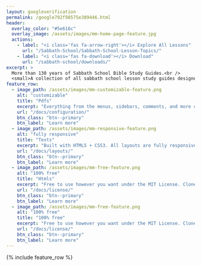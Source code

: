 ```yaml
---
layout: googleverification
permalink: /google792f98575e389446.html
header:
  overlay_color: "#5e616c"
  overlay_image: /assets/images/mm-home-page-feature.jpg
  actions:
    - label: "<i class='fas fa-arrow-right'></i> Explore All Lessons"
      url: "/Sabbath-School/Sabbath-School-Lesson-Topics/"
    - label: "<i class='fas fa-download'></i> Download"
      url: "/sabbath-school/downloads/"
excerpt: >
  More than 130 years of Sabbath School Bible Study Guides.<br />
  <small>A collection of all sabbath school lesson study guides designed to help you to independently apply yourself to the study of your Bible until you can answer scripture questions in the exact words of the Bible. <a href="/sabbath-school/project/">→ Read More</a> </small> <br />
feature_row:
  - image_path: /assets/images/mm-customizable-feature.png
    alt: "customizable"
    title: "Pdfs"
    excerpt: "Everything from the menus, sidebars, comments, and more can be configured or set with YAML Front Matter."
    url: "/docs/configuration/"
    btn_class: "btn--primary"
    btn_label: "Learn more"
  - image_path: /assets/images/mm-responsive-feature.png
    alt: "fully responsive"
    title: "Texts"
    excerpt: "Built with HTML5 + CSS3. All layouts are fully responsive with helpers to augment your content."
    url: "/docs/layouts/"
    btn_class: "btn--primary"
    btn_label: "Learn more"
  - image_path: /assets/images/mm-free-feature.png
    alt: "100% free"
    title: "Htmls"
    excerpt: "Free to use however you want under the MIT License. Clone it, fork it, customize it... whatever!"
    url: "/docs/license/"
    btn_class: "btn--primary"
    btn_label: "Learn more"   
  - image_path: /assets/images/mm-free-feature.png
    alt: "100% free"
    title: "100% free"
    excerpt: "Free to use however you want under the MIT License. Clone it, fork it, customize it... whatever!"
    url: "/docs/license/"
    btn_class: "btn--primary"
    btn_label: "Learn more"      
---
```


{% include feature_row %}
